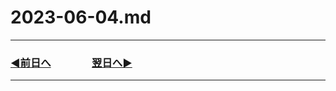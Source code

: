 # 2023-06-04.md
---
### [◀️前日へ](https://github.com/yuasys/chatty-journal/blob/main/2023/06/2023-06-03.md)&emsp;&emsp;&emsp;&emsp;[翌日へ▶️](https://github.com/yuasys/chatty-journal/blob/main/2023/06/2023-06-05.md)
---

